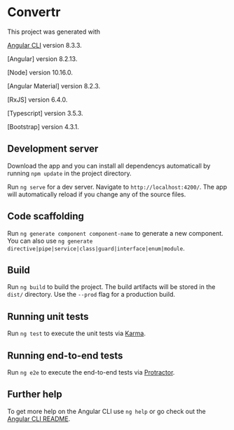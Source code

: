 # Convertr

This project was generated with 

[Angular CLI](https://github.com/angular/angular-cli) version 8.3.3.

[Angular] version 8.2.13.

[Node] version 10.16.0.

[Angular Material] version 8.2.3.

[RxJS] version 6.4.0.

[Typescript] version 3.5.3.

[Bootstrap] version 4.3.1.

## Development server

Download the app and you can install all dependencys automaticall by running `npm update` in the project directory.

Run `ng serve` for a dev server. Navigate to `http://localhost:4200/`. The app will automatically reload if you change any of the source files.

## Code scaffolding

Run `ng generate component component-name` to generate a new component. You can also use `ng generate directive|pipe|service|class|guard|interface|enum|module`.

## Build

Run `ng build` to build the project. The build artifacts will be stored in the `dist/` directory. Use the `--prod` flag for a production build.

## Running unit tests

Run `ng test` to execute the unit tests via [Karma](https://karma-runner.github.io).

## Running end-to-end tests

Run `ng e2e` to execute the end-to-end tests via [Protractor](http://www.protractortest.org/).

## Further help

To get more help on the Angular CLI use `ng help` or go check out the [Angular CLI README](https://github.com/angular/angular-cli/blob/master/README.md).

